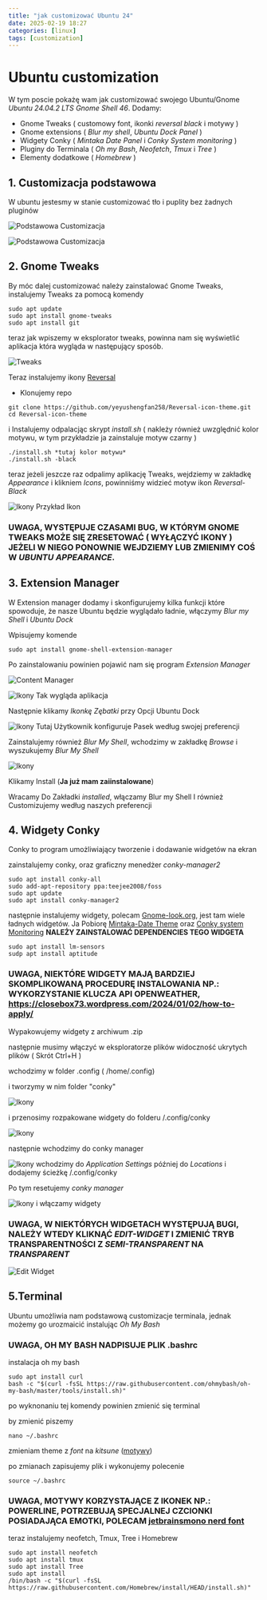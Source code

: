 ```yaml
---
title: "jak customizować Ubuntu 24"
date: 2025-02-19 18:27
categories: [linux]
tags: [customization]
---
```

# Ubuntu customization
W tym poscie pokażę wam jak customizować swojego Ubuntu/Gnome *Ubuntu 24.04.2 LTS* *Gnome Shell 46*. Dodamy:
- Gnome Tweaks ( customowy font, ikonki *reversal black* i motywy )
- Gnome extensions ( *Blur my shell*, *Ubuntu Dock Panel* )
- Widgety Conky ( *Mintaka Date Panel* i *Conky System monitoring* )
- Pluginy do Terminala ( *Oh my Bash*, *Neofetch*, *Tmux* i *Tree* )
- Elementy dodatkowe ( *Homebrew* )

## 1. Customizacja podstawowa
W ubuntu jestesmy w stanie customizować tło i puplity bez żadnych pluginów 

![Podstawowa Customizacja](/assets/Screenshot%20from%202025-02-19%2018-43-46.png "Podstawowa Customizacja")

![Podstawowa Customizacja](/assets/custom2.png "Podstawowa Customizacja")

## 2. Gnome Tweaks

By móc dalej customizować należy zainstalować Gnome Tweaks, instalujemy Tweaks za pomocą komendy
````console
sudo apt update
sudo apt install gnome-tweaks
sudo apt install git
````
teraz jak wpiszemy w eksplorator tweaks, powinna nam się wyświetlić aplikacja która wygląda w następujący sposób.

![Tweaks](/assets/tweaks.png "Tweaks")

Teraz instalujemy ikony [Reversal](https://github.com/yeyushengfan258/Reversal-icon-theme)

- Klonujemy repo

````console
git clone https://github.com/yeyushengfan258/Reversal-icon-theme.git
cd Reversal-icon-theme
````
i Instalujemy odpalacjąc skrypt *install.sh* ( nakleży również uwzględnić kolor motywu, w tym przykładzie ja zainstaluje motyw czarny )
````console
./install.sh *tutaj kolor motywu*
./install.sh -black
````
teraz jeżeli jeszcze raz odpalimy aplikację Tweaks, wejdziemy w zakładkę *Appearance* i klikniem *Icons*, powinniśmy widzieć motyw ikon  *Reversal-Black*

![Ikony](/assets/Screenshot%20from%202025-02-19%2019-01-58.png "Ikony")
Przykład Ikon

### UWAGA, WYSTĘPUJE CZASAMI BUG, W KTÓRYM GNOME TWEAKS MOŻE SIĘ ZRESETOWAĆ ( WYŁĄCZYĆ IKONY ) JEŻELI W NIEGO PONOWNIE WEJDZIEMY LUB ZMIENIMY COŚ W *UBUNTU APPEARANCE*.

## 3. Extension Manager
W Extension manager dodamy i skonfigurujemy kilka funkcji które spowoduje, że nasze Ubuntu będzie wyglądało ładnie, włączymy *Blur my Shell* i *Ubuntu Dock*

Wpisujemy komende

```Console
sudo apt install gnome-shell-extension-manager
````

Po zainstalowaniu powinien pojawić nam się program *Extension Manager*


![Content Manager](/assets/Screenshot%20from%202025-02-19%2019-08-29.png)

![Ikony](/assets/Screenshot%20from%202025-02-19%2019-09-09.png)
Tak wygląda aplikacja

Następnie klikamy *Ikonkę Zębatki* przy Opcji Ubuntu Dock


![Ikony](/assets/Screenshot%20from%202025-02-19%2019-11-22.png)
Tutaj Użytkownik konfiguruje Pasek według swojej preferencji

Zainstalujemy również *Blur My Shell*, wchodzimy w zakładkę *Browse* i wyszukujemy *Blur My Shell*


![Ikony](/assets/Screenshot%20from%202025-02-19%2019-14-11.png)

Klikamy Install (**Ja już mam zaiinstalowane**)

Wracamy Do Zakładki *installed*, włączamy Blur my Shell I również Customizujemy według naszych preferencji

## 4. Widgety Conky
Conky to program umożliwiający tworzenie i dodawanie widgetów na ekran

zainstalujemy conky, oraz graficzny menedżer *conky-manager2*

````console
sudo apt install conky-all
sudo add-apt-repository ppa:teejee2008/foss
sudo apt update
sudo apt install conky-manager2
````
następnie instalujemy widgety, polecam [Gnome-look.org](
https://www.gnome-look.org/browse?cat=124&page=1&ord=latest), jest tam wiele ładnych widgetów.
Ja Pobiorę [Mintaka-Date Theme](https://www.gnome-look.org/p/1989052) oraz [Conky system Monitoring](https://www.gnome-look.org/p/2025937)
**NALEŻY ZAINSTALOWAĆ DEPENDENCIES TEGO WIDGETA**

```console
sudo apt install lm-sensors
sudp apt install aptitude
````

### UWAGA, NIEKTÓRE WIDGETY MAJĄ BARDZIEJ SKOMPLIKOWANĄ PROCEDURĘ INSTALOWANIA NP.: WYKORZYSTANIE KLUCZA API OPENWEATHER, https://closebox73.wordpress.com/2024/01/02/how-to-apply/

Wypakowujemy widgety z archiwum .zip

następnie musimy włączyć w eksploratorze plików widoczność ukrytych plików ( Skrót Ctrl+H )

wchodzimy w folder .config ( /home/.config)

i tworzymy w nim folder "conky"

![Ikony](/assets/Screenshot%20from%202025-02-19%2019-33-58.png)

i przenosimy rozpakowane widgety do folderu /.config/conky

![Ikony](/assets/Screenshot%20from%202025-02-19%2019-35-00.png)

następnie wchodzimy do conky manager

![Ikony](/assets/Screenshot%20from%202025-02-19%2019-36-07.png)
wchodzimy do *Application Settings* później do *Locations* i dodajemy ścieżkę /.config/conky

Po tym resetujemy *conky manager*

![Ikony](/assets/Screenshot%20from%202025-02-19%2019-48-43.png)
i włączamy widgety

### UWAGA, W NIEKTÓRYCH WIDGETACH WYSTĘPUJĄ BUGI, NALEŻY WTEDY KLIKNĄĆ *EDIT-WIDGET* I ZMIENIĆ TRYB TRANSPARENTNOŚCI Z *SEMI-TRANSPARENT* NA *TRANSPARENT* 

![Edit Widget](/assets/Screenshot%20from%202025-02-19%2019-57-58.png)

## 5.Terminal
Ubuntu umożliwia nam podstawową customizacje terminala, jednak możemy go urozmaicić instalując *Oh My Bash*
### UWAGA, OH MY BASH NADPISUJE PLIK .bashrc

instalacja oh my bash
```console
sudo apt install curl
bash -c "$(curl -fsSL https://raw.githubusercontent.com/ohmybash/oh-my-bash/master/tools/install.sh)"
````
po wyknonaniu tej komendy powinien zmienić się terminal

by zmienić piszemy

````console
nano ~/.bashrc
````
zmieniam theme z *font* na *kitsune* ([motywy](https://github.com/ohmybash/oh-my-bash/blob/master/themes/THEMES.md))

po zmianach zapisujemy plik i wykonujemy polecenie
````console
source ~/.bashrc
````
### UWAGA, MOTYWY KORZYSTAJĄCE Z IKONEK NP.: POWERLINE, POTRZEBUJĄ SPECJALNEJ CZCIONKI POSIADAJĄCA EMOTKI, POLECAM [jetbrainsmono nerd font](https://www.nerdfonts.com/font-downloads) 

teraz instalujemy neofetch, Tmux, Tree i Homebrew
````console
sudo apt install neofetch
sudo apt install tmux
sudo apt install Tree
sudo apt install 
/bin/bash -c "$(curl -fsSL https://raw.githubusercontent.com/Homebrew/install/HEAD/install.sh)"
````

